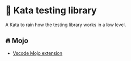 # 🧪 Kata testing library

A Kata to rain how the testing library works in a low level.


## 🔥 Mojo

- [Vscode Mojo extension](https://marketplace.visualstudio.com/items?itemName=modular-mojotools.vscode-mojo)